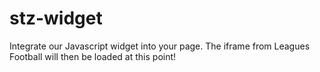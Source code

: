 # stz-widget
Integrate our Javascript widget into your page. The iframe from Leagues Football will then be loaded at this point!
